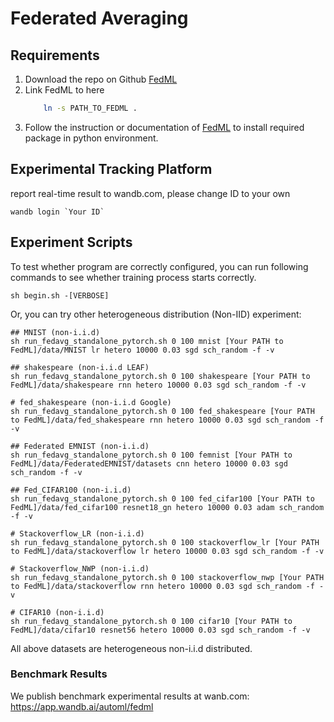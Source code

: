 # Federated Averaging

## Requirements

1. Download the repo on Github [FedML](https://github.com/FedML-AI/FedML)
2. Link FedML to here
    ```bash
        ln -s PATH_TO_FEDML .
    ```
3. Follow the instruction or documentation of [FedML](https://github.com/FedML-AI/FedML) to install required package in python environment.

## Experimental Tracking Platform 

report real-time result to wandb.com, please change ID to your own

```
wandb login `Your ID`
```

## Experiment Scripts

To test whether program are correctly configured, you can run following commands to see whether training process starts correctly.

```
sh begin.sh -[VERBOSE]
```

Or, you can try other heterogeneous distribution (Non-IID) experiment:
``` 
## MNIST (non-i.i.d)
sh run_fedavg_standalone_pytorch.sh 0 100 mnist [Your PATH to FedML]/data/MNIST lr hetero 10000 0.03 sgd sch_random -f -v

## shakespeare (non-i.i.d LEAF)
sh run_fedavg_standalone_pytorch.sh 0 100 shakespeare [Your PATH to FedML]/data/shakespeare rnn hetero 10000 0.03 sgd sch_random -f -v

# fed_shakespeare (non-i.i.d Google)
sh run_fedavg_standalone_pytorch.sh 0 100 fed_shakespeare [Your PATH to FedML]/data/fed_shakespeare rnn hetero 10000 0.03 sgd sch_random -f -v

## Federated EMNIST (non-i.i.d)
sh run_fedavg_standalone_pytorch.sh 0 100 femnist [Your PATH to FedML]/data/FederatedEMNIST/datasets cnn hetero 10000 0.03 sgd sch_random -f -v

## Fed_CIFAR100 (non-i.i.d)
sh run_fedavg_standalone_pytorch.sh 0 100 fed_cifar100 [Your PATH to FedML]/data/fed_cifar100 resnet18_gn hetero 10000 0.03 adam sch_random -f -v

# Stackoverflow_LR (non-i.i.d)
sh run_fedavg_standalone_pytorch.sh 0 100 stackoverflow_lr [Your PATH to FedML]/data/stackoverflow lr hetero 10000 0.03 sgd sch_random -f -v

# Stackoverflow_NWP (non-i.i.d)
sh run_fedavg_standalone_pytorch.sh 0 100 stackoverflow_nwp [Your PATH to FedML]/data/stackoverflow rnn hetero 10000 0.03 sgd sch_random -f -v
 
# CIFAR10 (non-i.i.d) 
sh run_fedavg_standalone_pytorch.sh 0 100 cifar10 [Your PATH to FedML]/data/cifar10 resnet56 hetero 10000 0.03 sgd sch_random -f -v
```

All above datasets are heterogeneous non-i.i.d distributed.

### Benchmark Results
We publish benchmark experimental results at wanb.com: \
https://app.wandb.ai/automl/fedml
